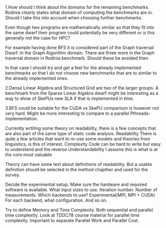 1.How should I think about the domains for the remaining benchmarks.
Rodinia clearly states what domain of computing the benchmarks are in.
Should I take this into account when choosing further benchmarks.

Even though two programs are mathematically similar so that they fit into the same dwarf their program could potentially be very different or is this generally not the case for HPC?

For example having done BFS it is considered part of the Graph traversal Dwarf.
In the Graph Algorithm domain.
There are three more in the Graph traversal domain in Rodinia benchmark.
Should these be avoided then.

In that case I should try and get a feel for the already implemented benchmarks so that I do not choose new benchmarks that are to similar to the already implemented ones.

2.Dense Linear Algebra and Structured Grid are two of the larger groups.
A benchmark from the Sparse Linear Algebra dwarf might be interesting as a way to show of SkePUs new SLA if that is implemented in time.


3.BFS could be suitable for the CUDA vs SkePU comparison is however not very hard.
Might be more interesting to compare to a parallel Pthreads-implementation.


Currently wrtiting some theory on readability, there is a few concepts that are also part of the same type of static code analysis.
Readability
There is quite a few articles that want to re-use some models and theories from linguistics, is this of interest.
Complexity
Code can be hard to write but easy to understand and the reverse
Understandability
I assume this is what is at the core most valuable

Theory can have some text about definitions of readability. But a usable definition should be selected in the method chapther and used for the survey.


Decide the experimental setup.
Make sure the hardware and required software is available.
What input sizes to use.
Iteration number.
Number of measurements.
Which backends to use? Experimental(MPI, MPI + CUDA) For each backend, what configuration.
And so on.

Try to define Memory and Time Complexity.
Both sequential and parallel time complexity.
Look at TDDC78 course material for parallel time complexity.
Important to separate Parallel Work and Parallel Cost.
